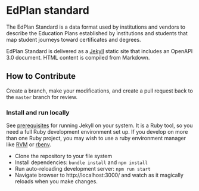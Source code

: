 # EdPlan standard
The EdPlan Standard is a data format used by institutions and vendors
to describe the Education Plans established by institutions and students
that map student journeys toward certificates and degrees.

EdPlan Standard is delivered as a [Jekyll](https://jekyllrb.com/) static site
that includes an OpenAPI 3.0 document. HTML content is compiled from Markdown.

## How to Contribute
Create a branch, make your modifications, and create a pull request back to the
`master` branch for review.

### Install and run locally
See [prerequisites](https://jekyllrb.com/docs/installation/) for running Jekyll
on your system. It is a Ruby tool, so you need a full Ruby development
environment set up. If you develop on more than one Ruby project, you may wish
to use a ruby environment manager like [RVM](https://rvm.io) or
[rbenv](http://rbenv.org/).

* Clone the repository to your file system
* Install dependencies: `bundle install` and `npm install`
* Run auto-reloading development server: `npm run start`
* Navigate browser to http://localhost:3000/ and watch as it magically reloads
when you make changes.
